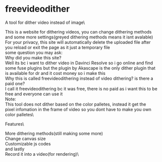 # freevideodither
A tool for dither video instead of image\

This is a website for dithering videos, you can change dithering methods and some more settings(greyed dithering methods means it isnt avalable)\
For your privacy, this site will automatically delete the uploaded file after you reload or exit the page as it just a temporary file\
some question you may ask:\
Why did you make this site?\
Well its bc i want to dither video in Davinci Resolve so i go online and find some fuse plugins but the plugin by Akascape is the only dither plugin that is available for dr and it cost money so i make this\
Why this is called freevideodithering instead of video dithering? is there a paid one?\
I call it freevideodithering bc it was free, there is no paid as i want this to be free and everyone can use it\
Note:\
This tool does not dither based on the color palletes, instead it get the\
pixel infomation in the frame of video so you dont have to make you own color palletes\

Features\

More dithering methods(still making some more)\
Change canvas size\
Customizable js codes\
and lastly\
Record it into a video(for rendering)\
